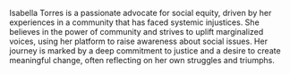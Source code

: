 Isabella Torres is a passionate advocate for social equity, driven by her experiences in a community that has faced systemic injustices. She believes in the power of community and strives to uplift marginalized voices, using her platform to raise awareness about social issues. Her journey is marked by a deep commitment to justice and a desire to create meaningful change, often reflecting on her own struggles and triumphs.

